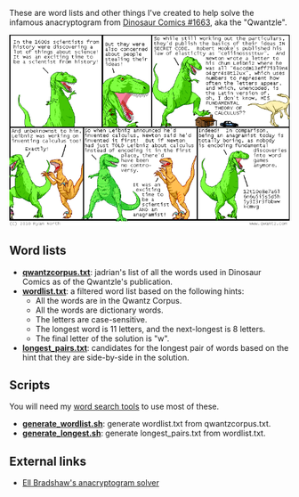 These are word lists and other things I've created to help solve the infamous anacryptogram from [Dinosaur Comics #1663](https://qwantz.com/index.php?comic=1663), aka the "Qwantzle".

![The comic featuring the Qwantzle](comic2-1689.png)

## Word lists
* **[qwantzcorpus.txt](qwantzcorpus.txt)**: jadrian's list of all the words used in Dinosaur Comics as of the Qwantzle's publication.
* **[wordlist.txt](wordlist.txt)**: a filtered word list based on the following hints:
  * All the words are in the Qwantz Corpus.
  * All the words are dictionary words.
  * The letters are case-sensitive.
  * The longest word is 11 letters, and the next-longest is 8 letters.
  * The final letter of the solution is "w".
* **[longest_pairs.txt](longest_pairs.txt)**: candidates for the longest pair of words based on the hint that they are side-by-side in the solution.

## Scripts
You will need my [word search tools](https://github.com/bmjcode/word-search) to use most of these.
* **[generate_wordlist.sh](generate_wordlist.sh)**: generate wordlist.txt from qwantzcorpus.txt.
* **[generate_longest.sh](generate_longest.sh)**: generate longest\_pairs.txt from wordlist.txt.

## External links
* [Ell Bradshaw's anacryptogram solver](https://www.afifthofnothing.com/anacryptogram.html)
